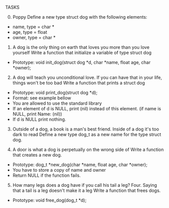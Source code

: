 TASKS

0. Poppy
Define a new type struct dog with the following elements:
- name, type = char *
- age, type = float
- owner, type = char *

1.  A dog is the only thing on earth that loves you more than you love yourself
Write a function that initialize a variable of type struct dog
- Prototype: void init_dog(struct dog *d, char *name, float age, char *owner);

2. A dog will teach you unconditional love. If you can have that in your life, things won't be too bad
Write a function that prints a struct dog
- Prototype: void print_dog(struct dog *d);
- Format: see example bellow
- You are allowed to use the standard library
- If an element of d is NULL, print (nil) instead of this element. (if name is NULL, print Name: (nil))
- If d is NULL print nothing.

3. Outside of a dog, a book is a man's best friend. Inside of a dog it's too dark to read
Define a new type dog_t as a new name for the type struct dog.

4. A door is what a dog is perpetually on the wrong side of
Write a function that creates a new dog.
- Prototype: dog_t *new_dog(char *name, float age, char *owner);
- You have to store a copy of name and owner
- Return NULL if the function fails.

5. How many legs does a dog have if you call his tail a leg? Four. Saying that a tail is a leg doesn't make it a leg
Write a function that frees dogs.
- Prototype: void free_dog(dog_t *d);
